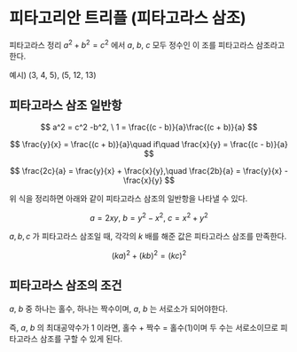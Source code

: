 # 피타고리안 트리플 (피타고라스 삼조)

피타고라스 정리 $a^2 + b^2 = c^2$ 에서 $a,\ b,\ c$ 모두 정수인 이 조를 피타고라스 삼조라고 한다. 

예시) (3, 4, 5), (5, 12, 13)

## 피타고라스 삼조 일반항

$$ 
    a^2 = c^2 -b^2, \ 1 = \frac{(c - b)}{a}\frac{(c + b)}{a}
$$

$$ 
    \frac{y}{x} = \frac{(c + b)}{a}\quad if\quad \frac{x}{y} = \frac{(c - b)}{a}
$$

$$
    \frac{2c}{a} = \frac{y}{x} + \frac{x}{y},\quad \frac{2b}{a} = \frac{y}{x} - \frac{x}{y}
$$

위 식을 정리하면 아래와 같이 피타고라스 삼조의 일반항을 나타낼 수 있다. 

$$ 
    a = 2xy,\ b = y^2 - x^2,\ c = x^2 + y^2
$$

$a,\,b,\,c$ 가 피타고라스 삼조일 때, 각각의 $k$ 배를 해준 값은 피타고라스 삼조를 만족한다. 

$$
    (ka)^2 + (kb)^2 = (kc)^2
$$

## 피타고라스 삼조의 조건

$a,\ b$ 중 하나는 홀수, 하나는 짝수이며, $a,\ b$ 는 서로소가 되어야한다.

즉, $a,\ b$ 의 최대공약수가 1 이라면, 홀수 + 짝수 = 홀수(1)이며 두 수는 서로소이므로 피타고라스 삼조를 구할 수 있게 된다. 